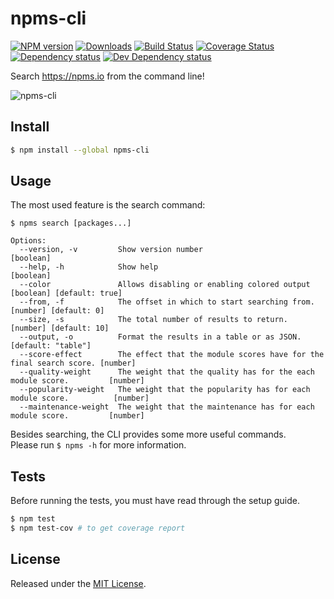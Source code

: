 # npms-cli

[![NPM version][npm-image]][npm-url] [![Downloads][downloads-image]][npm-url] [![Build Status][travis-image]][travis-url] [![Coverage Status][coveralls-image]][coveralls-url] [![Dependency status][david-dm-image]][david-dm-url] [![Dev Dependency status][david-dm-dev-image]][david-dm-dev-url]

Search <https://npms.io> from the command line!

![npms-cli](https://cloud.githubusercontent.com/assets/13259/17828647/a27c2d30-665d-11e6-9d9c-e43e02b31872.png)


## Install

```bash
$ npm install --global npms-cli
```

## Usage

The most used feature is the search command:

```
$ npms search [packages...]

Options:
  --version, -v         Show version number                                               [boolean]
  --help, -h            Show help                                                         [boolean]
  --color               Allows disabling or enabling colored output       [boolean] [default: true]
  --from, -f            The offset in which to start searching from.          [number] [default: 0]
  --size, -s            The total number of results to return.               [number] [default: 10]
  --output, -o          Format the results in a table or as JSON.                [default: "table"]
  --score-effect        The effect that the module scores have for the final search score. [number]
  --quality-weight      The weight that the quality has for the each module score.         [number]
  --popularity-weight   The weight that the popularity has for each module score.          [number]
  --maintenance-weight  The weight that the maintenance has for each module score.         [number]
```

Besides searching, the CLI provides some more useful commands.  
Please run `$ npms -h` for more information.


## Tests

Before running the tests, you must have read through the setup guide.

```bash
$ npm test
$ npm test-cov # to get coverage report
```

## License

Released under the [MIT License](http://www.opensource.org/licenses/mit-license.php).


[npm-url]:https://npmjs.org/package/npms-cli
[downloads-image]:http://img.shields.io/npm/dm/npms-cli.svg
[npm-image]:http://img.shields.io/npm/v/npms-cli.svg
[travis-url]:https://travis-ci.org/npms-io/npms-cli
[travis-image]:http://img.shields.io/travis/npms-io/npms-cli/master.svg
[coveralls-url]:https://coveralls.io/r/npms-io/npms-cli
[coveralls-image]:https://img.shields.io/coveralls/npms-io/npms-cli/master.svg
[david-dm-url]:https://david-dm.org/npms-io/npms-cli
[david-dm-image]:https://img.shields.io/david/npms-io/npms-cli.svg
[david-dm-dev-url]:https://david-dm.org/npms-io/npms-cli#info=devDependencies
[david-dm-dev-image]:https://img.shields.io/david/dev/npms-io/npms-cli.svg
